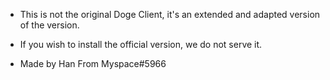 - This is not the original Doge Client, it's an extended and adapted version of the version. 
- If you wish to install the official version, we do not serve it.

- Made by Han From Myspace#5966
